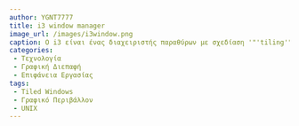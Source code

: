 ```yaml
---
author: YGNT7777 
title: i3 window manager
image_url: /images/i3window.png
caption: Ο i3 είναι ένας διαχειριστής παραθύρων με σχεδίαση '"'tiling'"', εμπνευσμένος από το wmii και γραμμένος σε C, που εστιάζει στην απλότητα και την αποδοτικότητα, με στόχο την ευκόλη παραμετροποίηση και στην υποστήριξη πολλαπλών οθόνων. Αν και παρέχει εξαιρετική απόδοση και ευχρηστία για προχωρημένους χρήστες, η καμπύλη εκμάθησης μπορεί να είναι απότομη για τους αρχάριους, απαιτώντας εξοκείωση με ρυθμίσεις μέσω αρχείων κειμένου και πληκτρολογιακές εντολές 
categories: 
 - Τεχνολογία
 - Γραφική Διεπαφή
 - Επιφάνεια Εργασίας
tags:
 - Tiled Windows
 - Γραφικό Περιβάλλον
 - UNIX
---
```

